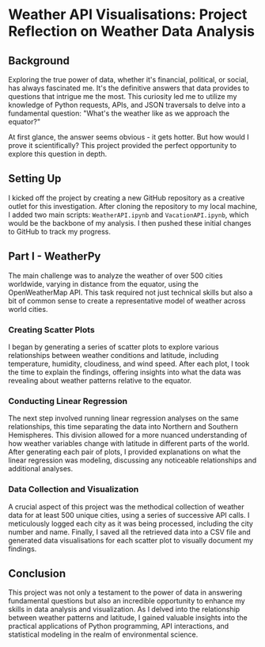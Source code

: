 # Weather API Visualisations: Project Reflection on Weather Data Analysis

## Background

Exploring the true power of data, whether it's financial, political, or social, has always fascinated me. It's the definitive answers that data provides to questions that intrigue me the most. This curiosity led me to utilize my knowledge of Python requests, APIs, and JSON traversals to delve into a fundamental question: "What's the weather like as we approach the equator?"

At first glance, the answer seems obvious - it gets hotter. But how would I prove it scientifically? This project provided the perfect opportunity to explore this question in depth.

## Setting Up

I kicked off the project by creating a new GitHub repository as a creative outlet for this investigation. After cloning the repository to my local machine, I added two main scripts: `WeatherAPI.ipynb` and `VacationAPI.ipynb`, which would be the backbone of my analysis. I then pushed these initial changes to GitHub to track my progress.

## Part I - WeatherPy

The main challenge was to analyze the weather of over 500 cities worldwide, varying in distance from the equator, using the OpenWeatherMap API. This task required not just technical skills but also a bit of common sense to create a representative model of weather across world cities.

### Creating Scatter Plots

I began by generating a series of scatter plots to explore various relationships between weather conditions and latitude, including temperature, humidity, cloudiness, and wind speed. After each plot, I took the time to explain the findings, offering insights into what the data was revealing about weather patterns relative to the equator.

### Conducting Linear Regression

The next step involved running linear regression analyses on the same relationships, this time separating the data into Northern and Southern Hemispheres. This division allowed for a more nuanced understanding of how weather variables change with latitude in different parts of the world. After generating each pair of plots, I provided explanations on what the linear regression was modeling, discussing any noticeable relationships and additional analyses.

### Data Collection and Visualization

A crucial aspect of this project was the methodical collection of weather data for at least 500 unique cities, using a series of successive API calls. I meticulously logged each city as it was being processed, including the city number and name. Finally, I saved all the retrieved data into a CSV file and generated data visualisations for each scatter plot to visually document my findings.

## Conclusion

This project was not only a testament to the power of data in answering fundamental questions but also an incredible opportunity to enhance my skills in data analysis and visualization. As I delved into the relationship between weather patterns and latitude, I gained valuable insights into the practical applications of Python programming, API interactions, and statistical modeling in the realm of environmental science.
